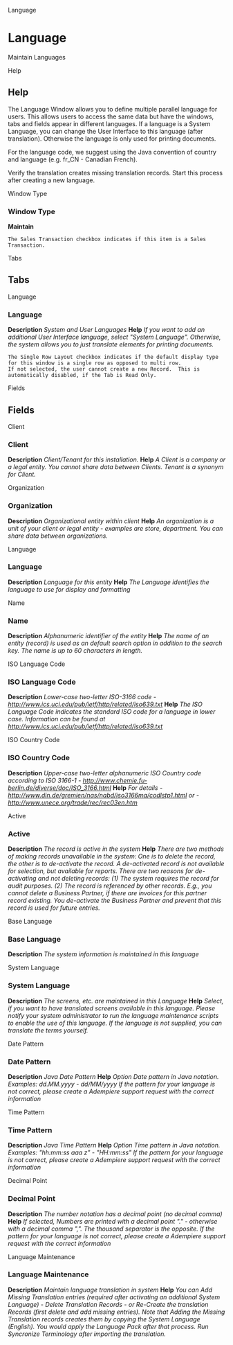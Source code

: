 
Language
# Language


Maintain Languages

Help
## Help

The Language Window allows you to define multiple parallel language for users. This allows users to access the same data but have the windows, tabs and fields appear in different languages.
If a language is a System Language, you can change the User Interface to this language (after translation).  Otherwise the language is only used for printing documents.

For the language code, we suggest using the Java convention of country and language (e.g. fr_CN - Canadian French).

Verify the translation creates missing translation records. Start this process after creating a new language.

Window Type
### Window Type

**Maintain**

```
The Sales Transaction checkbox indicates if this item is a Sales Transaction.
```

Tabs
## Tabs


Language
### Language

**Description**
 *System and User Languages*
**Help**
 *If you want to add an additional User Interface language, select "System Language". Otherwise, the system allows you to just translate elements for printing documents.*

```
The Single Row Layout checkbox indicates if the default display type for this window is a single row as opposed to multi row.
If not selected, the user cannot create a new Record.  This is automatically disabled, if the Tab is Read Only.
```
Fields
## Fields


Client
### Client

**Description**
 *Client/Tenant for this installation.*
**Help**
 *A Client is a company or a legal entity. You cannot share data between Clients. Tenant is a synonym for Client.*

Organization
### Organization

**Description**
 *Organizational entity within client*
**Help**
 *An organization is a unit of your client or legal entity - examples are store, department. You can share data between organizations.*

Language
### Language

**Description**
 *Language for this entity*
**Help**
 *The Language identifies the language to use for display and formatting*

Name
### Name

**Description**
 *Alphanumeric identifier of the entity*
**Help**
 *The name of an entity (record) is used as an default search option in addition to the search key. The name is up to 60 characters in length.*

ISO Language Code
### ISO Language Code

**Description**
 *Lower-case two-letter ISO-3166 code - http://www.ics.uci.edu/pub/ietf/http/related/iso639.txt*
**Help**
 *The ISO Language Code indicates the standard ISO code for a language in lower case.  Information can be found at http://www.ics.uci.edu/pub/ietf/http/related/iso639.txt*

ISO Country Code
### ISO Country Code

**Description**
 *Upper-case two-letter alphanumeric ISO Country code according to ISO 3166-1 - http://www.chemie.fu-berlin.de/diverse/doc/ISO_3166.html*
**Help**
 *For details - http://www.din.de/gremien/nas/nabd/iso3166ma/codlstp1.html or - http://www.unece.org/trade/rec/rec03en.htm*

Active
### Active

**Description**
 *The record is active in the system*
**Help**
 *There are two methods of making records unavailable in the system: One is to delete the record, the other is to de-activate the record. A de-activated record is not available for selection, but available for reports.
There are two reasons for de-activating and not deleting records:
(1) The system requires the record for audit purposes.
(2) The record is referenced by other records. E.g., you cannot delete a Business Partner, if there are invoices for this partner record existing. You de-activate the Business Partner and prevent that this record is used for future entries.*

Base Language
### Base Language

**Description**
 *The system information is maintained in this language*

System Language
### System Language

**Description**
 *The screens, etc. are maintained in this Language*
**Help**
 *Select, if you want to have translated screens available in this language.  Please notify your system administrator to run the language maintenance scripts to enable the use of this language.  If the language is not supplied, you can translate the terms yourself.*

Date Pattern
### Date Pattern

**Description**
 *Java Date Pattern*
**Help**
 *Option Date pattern in Java notation. Examples: dd.MM.yyyy - dd/MM/yyyy If the pattern for your language is not correct, please create a Adempiere support request with the correct information*

Time Pattern
### Time Pattern

**Description**
 *Java Time Pattern*
**Help**
 *Option Time pattern in Java notation. Examples: "hh:mm:ss aaa z" - "HH:mm:ss"
If the pattern for your language is not correct, please create a Adempiere support request with the correct information*

Decimal Point
### Decimal Point

**Description**
 *The number notation has a decimal point (no decimal comma)*
**Help**
 *If selected, Numbers are printed with a decimal point "." - otherwise with a decimal comma ",".  The thousand separator is the opposite.
If the pattern for your language is not correct, please create a Adempiere support request with the correct information*

Language Maintenance
### Language Maintenance

**Description**
 *Maintain language translation in system*
**Help**
 *You can Add Missing Translation entries (required after activating an additional System Language) - Delete Translation Records - or Re-Create the translation Records (first delete and add missing entries).
Note that Adding the Missing Translation records creates them by copying the System Language (English).  You would apply the Language Pack after that process.  Run Syncronize Terminology after importing the translation.*
